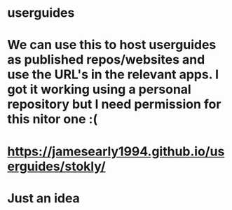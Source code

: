 # userguides
# We can use this to host userguides as published repos/websites and use the URL's in the relevant apps. I got it working using a personal repository but I need permission for this nitor one :(

# https://jamesearly1994.github.io/userguides/stokly/

# Just an idea
